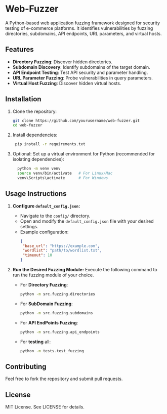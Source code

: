 # Web-Fuzzer

A Python-based web application fuzzing framework designed for security testing of e-commerce platforms. It identifies vulnerabilities by fuzzing directories, subdomains, API endpoints, URL parameters, and virtual hosts.

## Features
- **Directory Fuzzing**: Discover hidden directories.
- **Subdomain Discovery**: Identify subdomains of the target domain.
- **API Endpoint Testing**: Test API security and parameter handling.
- **URL Parameter Fuzzing**: Probe vulnerabilities in query parameters.
- **Virtual Host Fuzzing**: Discover hidden virtual hosts.

## Installation
1. Clone the repository:
   ```bash
   git clone https://github.com/yourusername/web-fuzzer.git
   cd web-fuzzer
   ```

2. Install dependencies:
   ```bash
    pip install -r requirements.txt
   ```

3. Optional: Set up a virtual environment for Python (recommended for isolating dependencies):
   ```bash
     python -m venv venv
     source venv/bin/activate   # For Linux/Mac
     venv\Scripts\activate      # For Windows
   ```

## Usage Instructions

1. **Configure `default_config.json`:**
   - Navigate to the `config/` directory.
   - Open and modify the `default_config.json` file with your desired settings.
   - Example configuration:
      ```json
     {
       "base_url": "https://example.com",
       "wordlist": "path/to/wordlist.txt",
       "timeout": 10
     }
      ```

2. **Run the Desired Fuzzing Module:**
   Execute the following command to run the fuzzing module of your choice.

   - For **Directory Fuzzing**:
     ```bash
     python -m src.fuzzing.directories
     ```
   - For **SubDomain Fuzzing**:
     ```bash
     python -m src.fuzzing.subdomains 
     ```
   - For **API EndPoints Fuzzing**:
     ```bash
     python -m src.fuzzing.api_endpoints
     ```
   - For **testing** all:
     ```bash
     python -m tests.test_fuzzing
     ```

## Contributing
Feel free to fork the repository and submit pull requests.

## License
MIT License. See LICENSE for details.